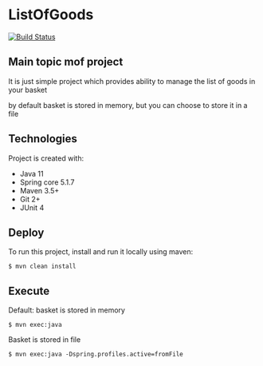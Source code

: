 # ListOfGoods
[![Build Status](https://travis-ci.com/java-fat-unicorn-team/ListOfGoods.svg?branch=master)](https://travis-ci.com/java-fat-unicorn-team/ListOfGoods)
## Main topic mof project
It is just simple project which provides ability to manage the list of goods in your basket

by default basket is stored in memory, but you can choose to store it in a file
	
## Technologies
Project is created with:
* Java 11
* Spring core 5.1.7
* Maven 3.5+
* Git 2+
* JUnit 4
	
## Deploy
To run this project, install and run it locally using maven:

```
$ mvn clean install
```
## Execute
Default: basket is stored in memory
```
$ mvn exec:java
```
Basket is stored in file
```
$ mvn exec:java -Dspring.profiles.active=fromFile
```

